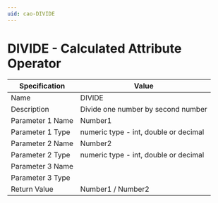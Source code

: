 ```yaml
---
uid: cao-DIVIDE
---
```

# DIVIDE - Calculated Attribute Operator

| Specification | Value |
| ---- | ----- |
| Name | DIVIDE |
| Description | Divide one number by second number |
| Parameter 1 Name | Number1 |
| Parameter 1 Type | numeric type - int, double or decimal |
| Parameter 2 Name | Number2 |
| Parameter 2 Type | numeric type - int, double or decimal |
| Parameter 3 Name |
| Parameter 3 Type |
| Return Value | Number1 / Number2 |
